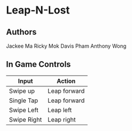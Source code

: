 # Leap-N-Lost

Authors
------
Jackee Ma
Ricky Mok
Davis Pham
Anthony Wong

In Game Controls
------
Input | Action
--- | ---
Swipe up | Leap forward
Single Tap | Leap forward
Swipe Left | Leap left
Swipe Right | Leap right
